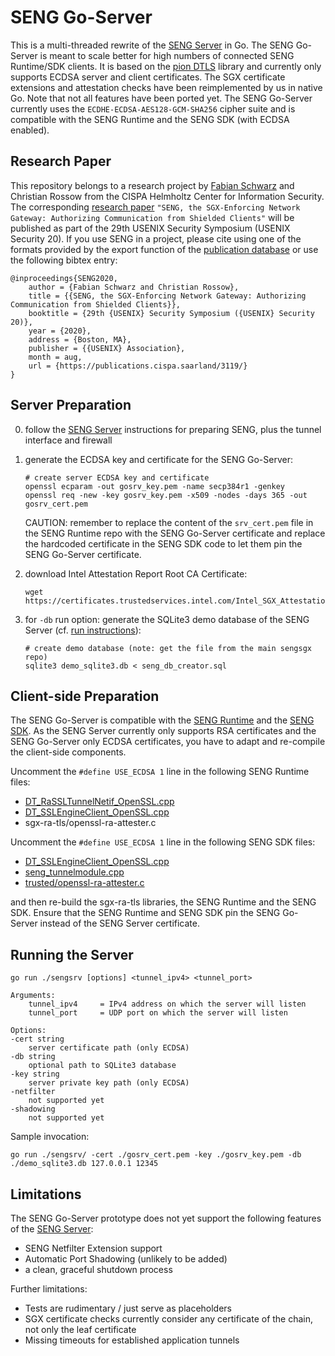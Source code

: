 # SENG Go-Server
This is a multi-threaded rewrite of the [SENG Server](https://github.com/sengsgx/sengsgx/tree/master/seng_server) in Go.
The SENG Go-Server is meant to scale better for high numbers of connected SENG Runtime/SDK clients.
It is based on the [pion DTLS](https://github.com/pion/dtls) library and currently only supports ECDSA server and client certificates.
The SGX certificate extensions and attestation checks have been reimplemented by us in native Go.
Note that not all features have been ported yet.
The SENG Go-Server currently uses the `ECDHE-ECDSA-AES128-GCM-SHA256` cipher suite and is compatible with the SENG Runtime and the SENG SDK (with ECDSA enabled).

## Research Paper
This repository belongs to a research project by [Fabian Schwarz](https://github.com/fa-schwarz) and Christian Rossow from the CISPA Helmholtz Center for Information Security.
The corresponding [research paper](https://publications.cispa.saarland/3119/1/seng-sec20.pdf) `"SENG, the SGX-Enforcing Network Gateway: Authorizing Communication from Shielded Clients"` will be published as part of the 29th USENIX Security Symposium (USENIX Security 20).
If you use SENG in a project, please cite using one of the formats provided by the export function of the [publication database](https://publications.cispa.saarland/3119/) or use the following bibtex entry:

```
@inproceedings{SENG2020,
    author = {Fabian Schwarz and Christian Rossow},
    title = {{SENG, the SGX-Enforcing Network Gateway: Authorizing Communication from Shielded Clients}},
    booktitle = {29th {USENIX} Security Symposium ({USENIX} Security 20)},
    year = {2020},
    address = {Boston, MA},
    publisher = {{USENIX} Association},
    month = aug,
    url = {https://publications.cispa.saarland/3119/}
}
```

## Server Preparation
0. follow the [SENG Server](https://github.com/sengsgx/sengsgx/tree/master/seng_server#build) instructions for preparing SENG, plus the tunnel interface and firewall

1. generate the ECDSA key and certificate for the SENG Go-Server:
	```
	# create server ECDSA key and certificate
	openssl ecparam -out gosrv_key.pem -name secp384r1 -genkey
	openssl req -new -key gosrv_key.pem -x509 -nodes -days 365 -out gosrv_cert.pem
	```

	CAUTION: remember to replace the content of the `srv_cert.pem` file in the SENG Runtime repo with the SENG Go-Server certificate and replace the hardcoded certificate in the SENG SDK code to let them pin the SENG Go-Server certificate.

2. download Intel Attestation Report Root CA Certificate:
	```
	wget https://certificates.trustedservices.intel.com/Intel_SGX_Attestation_RootCA.pem
	```

3. for `-db` run option: generate the SQLite3 demo database of the SENG Server (cf. [run instructions](https://github.com/sengsgx/sengsgx/tree/master/seng_server#run)):
	```
	# create demo database (note: get the file from the main sengsgx repo)
	sqlite3 demo_sqlite3.db < seng_db_creator.sql
	```

## Client-side Preparation
The SENG Go-Server is  compatible with the [SENG Runtime](https://github.com/sengsgx/sengsgx/tree/master/seng_runtime) and the [SENG SDK](https://github.com/sengsgx/sengsgx/tree/master/seng_sdk).
As the SENG Server currently only supports RSA certificates and the SENG Go-Server only ECDSA certificates, you have to adapt and re-compile the client-side components.

Uncomment the `#define USE_ECDSA 1` line in the following SENG Runtime files:
* [DT_RaSSLTunnelNetif_OpenSSL.cpp](https://github.com/sengsgx/sengsgx/blob/master/seng_runtime/lwip_based_client_lib/dtls_tunnel_netif/src/DT_RaSSLTunnelNetif_OpenSSL.cpp)
* [DT_SSLEngineClient_OpenSSL.cpp](https://github.com/sengsgx/sengsgx/blob/master/seng_runtime/lwip_based_client_lib/dtls_tunnel_netif/src/DT_SSLEngineClient_OpenSSL.cpp)
* sgx-ra-tls/openssl-ra-attester.c

Uncomment the `#define USE_ECDSA 1` line in the following SENG SDK files:
* [DT_SSLEngineClient_OpenSSL.cpp](https://github.com/sengsgx/sengsgx/blob/master/seng_sdk/enclave/seng/src/DT_SSLEngineClient_OpenSSL.cpp)
* [seng_tunnelmodule.cpp](https://github.com/sengsgx/sengsgx/blob/master/seng_sdk/enclave/seng/src/seng_tunnelmodule.cpp)
* [trusted/openssl-ra-attester.c](https://github.com/sengsgx/sengsgx/blob/master/seng_sdk/external/sgx-ra-tls/trusted/openssl-ra-attester.c)

and then re-build the sgx-ra-tls libraries, the SENG Runtime and the SENG SDK.
Ensure that the SENG Runtime and SENG SDK pin the SENG Go-Server instead of the SENG Server certificate.


## Running the Server
```
go run ./sengsrv [options] <tunnel_ipv4> <tunnel_port>

Arguments:
    tunnel_ipv4     = IPv4 address on which the server will listen
    tunnel_port     = UDP port on which the server will listen

Options:
-cert string
    server certificate path (only ECDSA)
-db string
    optional path to SQLite3 database
-key string
    server private key path (only ECDSA)
-netfilter
    not supported yet
-shadowing
    not supported yet
```

Sample invocation:
```
go run ./sengsrv/ -cert ./gosrv_cert.pem -key ./gosrv_key.pem -db ./demo_sqlite3.db 127.0.0.1 12345
```

## Limitations
The SENG Go-Server prototype does not yet support the following features of the [SENG Server](https://github.com/sengsgx/sengsgx/tree/master/seng_server):
* SENG Netfilter Extension support
* Automatic Port Shadowing (unlikely to be added)
* a clean, graceful shutdown process

Further limitations:
* Tests are rudimentary / just serve as placeholders
* SGX certificate checks currently consider any certificate of the chain, not only the leaf certificate
* Missing timeouts for established application tunnels
